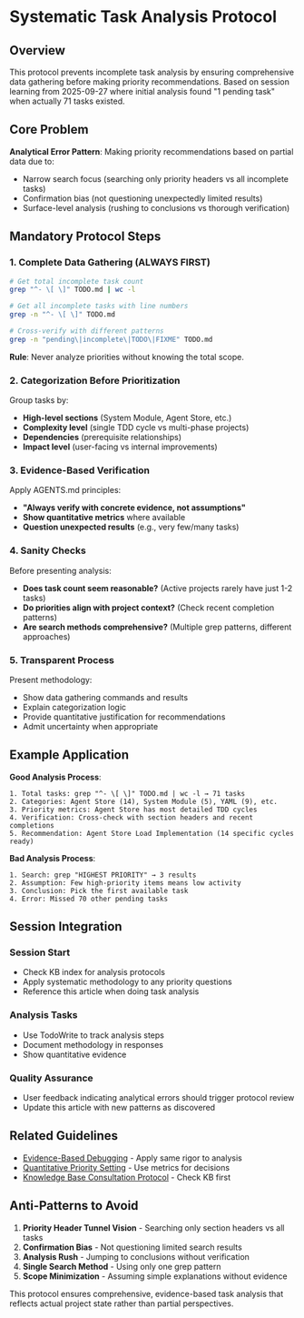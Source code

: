 # Systematic Task Analysis Protocol

## Overview

This protocol prevents incomplete task analysis by ensuring comprehensive data gathering before making priority recommendations. Based on session learning from 2025-09-27 where initial analysis found "1 pending task" when actually 71 tasks existed.

## Core Problem

**Analytical Error Pattern**: Making priority recommendations based on partial data due to:
- Narrow search focus (searching only priority headers vs all incomplete tasks)
- Confirmation bias (not questioning unexpectedly limited results)
- Surface-level analysis (rushing to conclusions vs thorough verification)

## Mandatory Protocol Steps

### 1. Complete Data Gathering (ALWAYS FIRST)

```bash
# Get total incomplete task count
grep "^- \[ \]" TODO.md | wc -l

# Get all incomplete tasks with line numbers
grep -n "^- \[ \]" TODO.md

# Cross-verify with different patterns
grep -n "pending\|incomplete\|TODO\|FIXME" TODO.md
```

**Rule**: Never analyze priorities without knowing the total scope.

### 2. Categorization Before Prioritization

Group tasks by:
- **High-level sections** (System Module, Agent Store, etc.)
- **Complexity level** (single TDD cycle vs multi-phase projects)
- **Dependencies** (prerequisite relationships)
- **Impact level** (user-facing vs internal improvements)

### 3. Evidence-Based Verification

Apply AGENTS.md principles:
- **"Always verify with concrete evidence, not assumptions"**
- **Show quantitative metrics** where available
- **Question unexpected results** (e.g., very few/many tasks)

### 4. Sanity Checks

Before presenting analysis:
- **Does task count seem reasonable?** (Active projects rarely have just 1-2 tasks)
- **Do priorities align with project context?** (Check recent completion patterns)
- **Are search methods comprehensive?** (Multiple grep patterns, different approaches)

### 5. Transparent Process

Present methodology:
- Show data gathering commands and results
- Explain categorization logic
- Provide quantitative justification for recommendations
- Admit uncertainty when appropriate

## Example Application

**Good Analysis Process**:
```
1. Total tasks: grep "^- \[ \]" TODO.md | wc -l → 71 tasks
2. Categories: Agent Store (14), System Module (5), YAML (9), etc.
3. Priority metrics: Agent Store has most detailed TDD cycles
4. Verification: Cross-check with section headers and recent completions
5. Recommendation: Agent Store Load Implementation (14 specific cycles ready)
```

**Bad Analysis Process**:
```
1. Search: grep "HIGHEST PRIORITY" → 3 results
2. Assumption: Few high-priority items means low activity
3. Conclusion: Pick the first available task
4. Error: Missed 70 other pending tasks
```

## Session Integration

### Session Start
- Check KB index for analysis protocols
- Apply systematic methodology to any priority questions
- Reference this article when doing task analysis

### Analysis Tasks
- Use TodoWrite to track analysis steps
- Document methodology in responses
- Show quantitative evidence

### Quality Assurance
- User feedback indicating analytical errors should trigger protocol review
- Update this article with new patterns as discovered

## Related Guidelines

- [Evidence-Based Debugging](evidence-based-debugging.md) - Apply same rigor to analysis
- [Quantitative Priority Setting](quantitative-priority-setting.md) - Use metrics for decisions
- [Knowledge Base Consultation Protocol](knowledge-base-consultation-protocol.md) - Check KB first

## Anti-Patterns to Avoid

1. **Priority Header Tunnel Vision** - Searching only section headers vs all tasks
2. **Confirmation Bias** - Not questioning limited search results
3. **Analysis Rush** - Jumping to conclusions without verification
4. **Single Search Method** - Using only one grep pattern
5. **Scope Minimization** - Assuming simple explanations without evidence

This protocol ensures comprehensive, evidence-based task analysis that reflects actual project state rather than partial perspectives.